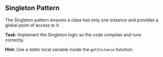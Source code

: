 ## Singleton Pattern

The Singleton pattern ensures a class has only one instance and provides a global point of access to it.

**Task:** Implement the Singleton logic so the code compiles and runs correctly.

**Hint:** Use a static local variable inside the `getInstance` function.
